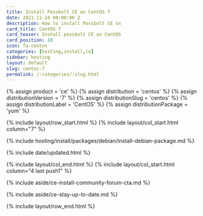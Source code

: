 ```yaml
---
title: Install Passbolt CE on CentOS 7
date: 2021-11-24 00:00:00 Z
description: How to install Passbolt CE on
card_title: CentOS 7
card_teaser: Install passbolt CE on CentOS
card_position: 10
icon: fa-centos
categories: [hosting,install,ce]
sidebar: hosting
layout: default
slug: centos-7
permalink: /:categories/:slug.html
---
```


{% assign product = 'ce' %}
{% assign distribution = 'centos' %}
{% assign distributionVersion = '7' %}
{% assign distributionSlug = 'centos' %}
{% assign distributionLabel = 'CentOS' %}
{% assign distributionPackage = 'yum' %}

{% include layout/row_start.html %}
{% include layout/col_start.html column="7" %}

{% include hosting/install/packages/debian/install-debian-package.md %}

{% include date/updated.html %}

{% include layout/col_end.html %}
{% include layout/col_start.html column="4 last push1" %}

{% include aside/ce-install-community-forum-cta.md %}

{% include aside/ce-stay-up-to-date.md %}

{% include layout/row_end.html %}
